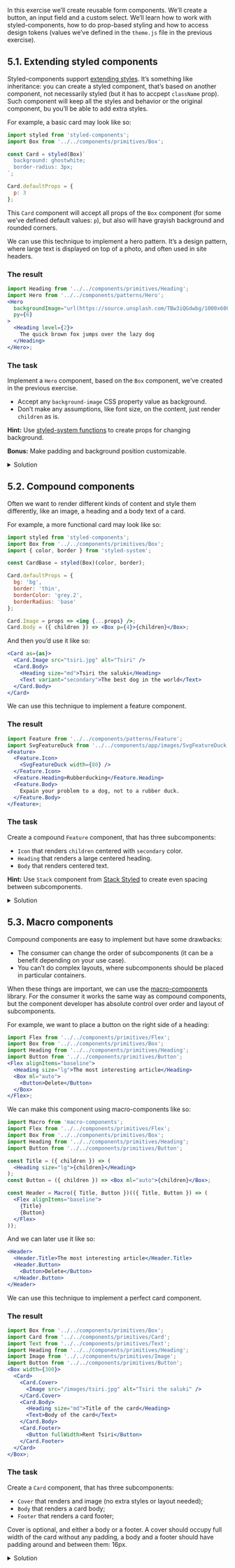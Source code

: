 In this exercise we’ll create reusable form components. We’ll create a button, an input field and a custom select. We’ll learn how to work with styled-components, how to do prop-based styling and how to access design tokens (values we’ve defined in the `theme.js` file in the previous exercise).

## 5.1. Extending styled components

Styled-components support [extending styles](https://www.styled-components.com/docs/basics#extending-styles). It’s something like inheritance: you can create a styled component, that’s based on another component, not necessarily styled (but it has to accpept `className` prop). Such component will keep all the styles and behavior or the original component, bu you’ll be able to add extra styles.

For example, a basic card may look like so:

```js static
import styled from 'styled-components';
import Box from '../../components/primitives/Box';

const Card = styled(Box)`
  background: ghostwhite;
  border-radius: 3px;
`;

Card.defaultProps = {
  p: 3
};
```

This `Card` component will accept all props of the `Box` component (for some we’ve defined default values: `p`), but also will have grayish background and rounded corners.

We can use this technique to implement a hero pattern. It’s a design pattern, where large text is displayed on top of a photo, and often used in site headers.

### The result

```jsx harmony
import Heading from '../../components/primitives/Heading';
import Hero from '../../components/patterns/Hero';
<Hero
  backgroundImage="url(https://source.unsplash.com/TBw3iQGdwbg/1000x600)"
  py={6}
>
  <Heading level={2}>
    The quick brown fox jumps over the lazy dog
  </Heading>
</Hero>;
```

### The task

Implement a `Hero` component, based on the `Box` component, we’ve created in the previous exercise.

- Accept any `background-image` CSS property value as background.
- Don’t make any assumptions, like font size, on the content, just render `children` as is.

**Hint:** Use [styled-system functions](https://styled-system.com/table#background) to create props for changing background.

**Bonus:** Make padding and background position customizable.

<details>
 <summary>Solution</summary>

```js static
import PropTypes from 'prop-types';
import styled from 'styled-components';
import { space, color, background } from 'styled-system';
import Box from '../../components/primitives/Box';

/**
 * A hero
 */
const Hero = styled(Box)`
  ${color};
  ${background};
  display: flex;
  flex-direction: column;
  justify-content: center;
  text-align: center;
  background-size: cover;
`;

Hero.defaultProps = {
  px: 4,
  py: 3,
  bg: 'bg'
};

/** @component */
export default Hero;
```

</details>

## 5.2. Compound components

Often we want to render different kinds of content and style them differently, like an image, a heading and a body text of a card.

For example, a more functional card may look like so:

```jsx static
import styled from 'styled-components';
import Box from '../../components/primitives/Box';
import { color, border } from 'styled-system';

const CardBase = styled(Box)(color, border);

Card.defaultProps = {
  bg: 'bg',
  border: 'thin',
  borderColor: 'grey.2',
  borderRadius: 'base'
};

Card.Image = props => <img {...props} />;
Card.Body = ({ children }) => <Box p={4}>{children}</Box>;
```

And then you’d use it like so:

```jsx static
<Card as={as}>
  <Card.Image src="tsiri.jpg" alt="Tsiri" />
  <Card.Body>
    <Heading size="md">Tsiri the saluki</Heading>
    <Text variant="secondary">The best dog in the world</Text>
  </Card.Body>
</Card>
```

We can use this technique to implement a feature component.

### The result

```jsx harmony
import Feature from '../../components/patterns/Feature';
import SvgFeatureDuck from '../../components/app/images/SvgFeatureDuck';
<Feature>
  <Feature.Icon>
    <SvgFeatureDuck width={80} />
  </Feature.Icon>
  <Feature.Heading>Rubberducking</Feature.Heading>
  <Feature.Body>
    Expain your problem to a dog, not to a rubber duck.
  </Feature.Body>
</Feature>;
```

### The task

Create a compound `Feature` component, that has three subcomponents:

- `Icon` that renders `children` centered with `secondary` color.
- `Heading` that renders a large centered heading.
- `Body` that renders centered text.

**Hint:** Use `Stack` component from [Stack Styled](https://sapegin.github.io/stack-styled/) to create even spacing between subcomponents.

<details>
 <summary>Solution</summary>

```jsx static
import React from 'react';
import Box from '../../components/primitives/Box';
import Stack from 'stack-styled';
import Heading from '../../core/Heading';
import Text from '../../core/Text';

const Feature = ({ children }) => (
  <Stack gridGap={2}>{children}</Stack>
);

Feature.Icon = ({ children }) => (
  <Box ml="auto" mr="auto" color="secondary">
    {children}
  </Box>
);

Feature.Heading = ({ children }) => (
  <Heading as="h3" size="lg" align="center">
    {children}
  </Heading>
);

Feature.Body = ({ children }) => (
  <Text align="center">{children}</Text>
);

export default Feature;
```

</details>

## 5.3. Macro components

Compound components are easy to implement but have some drawbacks:

- The consumer can change the order of subcomponents (it can be a benefit depending on your use case).
- You can’t do complex layouts, where subcomponents should be placed in particular containers.

When these things are important, we can use the [macro-components](https://github.com/jxnblk/macro-components) library. For the consumer it works the same way as compound components, but the component developer has absolute control over order and layout of subcomponents.

For example, we want to place a button on the right side of a heading:

```jsx harmony
import Flex from '../../components/primitives/Flex';
import Box from '../../components/primitives/Box';
import Heading from '../../components/primitives/Heading';
import Button from '../../components/primitives/Button';
<Flex alignItems="baseline">
  <Heading size="lg">The most interesting article</Heading>
  <Box ml="auto">
    <Button>Delete</Button>
  </Box>
</Flex>;
```

We can make this component using macro-components like so:

```jsx static
import Macro from 'macro-components';
import Flex from '../../components/primitives/Flex';
import Box from '../../components/primitives/Box';
import Heading from '../../components/primitives/Heading';
import Button from '../../components/primitives/Button';

const Title = ({ children }) => (
  <Heading size="lg">{children}</Heading>
);
const Button = ({ children }) => <Box ml="auto">{children}</Box>;

const Header = Macro({ Title, Button })(({ Title, Button }) => (
  <Flex alignItems="baseline">
    {Title}
    {Button}
  </Flex>
));
```

And we can later use it like so:

```jsx static
<Header>
  <Header.Title>The most interesting article</Header.Title>
  <Header.Button>
    <Button>Delete</Button>
  </Header.Button>
</Header>
```

We can use this technique to implement a perfect card component.

### The result

```jsx harmony
import Box from '../../components/primitives/Box';
import Card from '../../components/primitives/Card';
import Text from '../../components/primitives/Text';
import Heading from '../../components/primitives/Heading';
import Image from '../../components/primitives/Image';
import Button from '../../components/primitives/Button';
<Box width={300}>
  <Card>
    <Card.Cover>
      <Image src="/images/tsiri.jpg" alt="Tsiri the saluki" />
    </Card.Cover>
    <Card.Body>
      <Heading size="md">Title of the card</Heading>
      <Text>Body of the card</Text>
    </Card.Body>
    <Card.Footer>
      <Button fullWidth>Rent Tsiri</Button>
    </Card.Footer>
  </Card>
</Box>;
```

### The task

Create a `Card` component, that has three subcomponents:

- `Cover` that renders and image (no extra styles or layout needed);
- `Body` that renders a card body;
- `Footer` that renders a card footer;

Cover is optional, and either a body or a footer. A cover should occupy full width of the card without any padding, a body and a footer should have padding around and between them: 16px.

<details>
 <summary>Solution</summary>

```jsx static
import React from 'react';
import Flex from '../Flex';
import Box from '../Box';
import Stack from 'stack-styled';
import { color, border } from 'styled-system';
import styled from 'styled-components';
import Macro from 'macro-components';

const CardBase = styled(Flex)(
  {
    listStyle: 'none'
  },
  color,
  border
);

CardBase.defaultProps = {
  bg: 'bg',
  border: 'thin',
  borderColor: 'grey.2',
  borderRadius: 'base',
  flexDirection: 'column'
};

const Cover = ({ children }) => children;
const Body = ({ children }) => <div>{children}</div>;
const Footer = ({ children }) => <Box mt="auto">{children}</Box>;

const Card = Macro({ Cover, Body, Footer })(
  ({ Cover, Body, Footer }, props) => (
    <CardBase {...props}>
      {Cover}
      <Stack flexGrow={1} p={4} gridGap={4}>
        {Body}
        {Footer}
      </Stack>
    </CardBase>
  )
);

export default Card;
```

</details>
